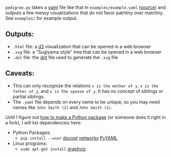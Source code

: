 `pedigree.py` takes a [yaml][] file like that in `examples/example.yaml` ([source][]) and outputs a
few messy visualizations that do not favor patriliny over matriliny.  See `examples/` for example output.

Outputs:
--------
  - `.html` file: a [d3][] visualization that can be opened in a web browser
  - `.svg` file: a "Sugiyama style" tree that can be opened in a web browser
  - `.dot` file: the [dot][] file used to generate the `.svg` file

Caveats:
--------
  - This can only recognize the relations `x is the mother of y`, `x is the father of y`, and `x is the spouse of y`.  It has no concept of siblings or partial siblings.
  - The `.yaml` file depends on every name to be unique, so you may need names like `John Smith (2)` and `John Smith (1)`.

Until I figure out [how to make a Python package][ugh] (or someone does it
right in a fork), I will list dependencies here:
  - Python Packages:
    - `pip install --user` [docopt][] [networkx][] [PyYAML][]
  - Linux programs:
    - `sudo apt-get install` [graphviz][dot]

[yaml]: https://en.wikipedia.org/wiki/YAML
[PyYAML]: http://pyyaml.org
[d3]: http://d3js.org/
[dot]: https://en.wikipedia.org/wiki/Graphviz
[ugh]: http://blog.ionelmc.ro/2015/02/24/the-problem-with-packaging-in-python/
[docopt]: http://docopt.org/
[source]: https://en.wikipedia.org/wiki/Template:Flintstones_family_tree
[networkx]: http://networkx.github.io/documentation/latest/overview.html
